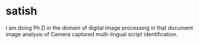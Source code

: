 # satish
I am doing Ph.D in the domain of digital image processing in that document image analysis of Camera captured multi-lingual script identification.
